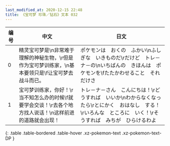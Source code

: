 ```yaml
---
last_modified_at: 2020-12-15 22:48
title: 《宝可梦 珍珠／钻石》文本 032
---
```

| 编号 | 中文 | 日文 |
| ---- | ---- | ---- |
| 0 | 精灵宝可梦是\n非常难于理解的神秘生物，\r但是作为宝可梦训练家，\n基本要领只是\f让宝可梦去战斗而已。 | ポケモンは　おくの　ふかい\nふしぎな　いきものだ\rだけど　トレ－ナ－の\nいちばんの　きほんは　ポケモンを\fたたかわせること　それだけさ |
| 1 | 宝可梦训练家，你好！\r当不知怎么办的时候\f就要学会交谈！\r去各个地方找人说话！\n这样前进的道路就会出现！ | トレ－ナ－さん　こんにちは！\rどうすれば　いいか\nわからなくなったら\rとにかく　おはなし　する！\rいろんな　ところに　いく！\rそうすれば　みちが　ひらけるわよ |
{: .table .table-bordered .table-hover .xz-pokemon-text .xz-pokemon-text-DP }